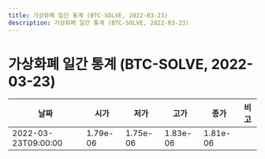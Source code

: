 ```yaml
---
title: 가상화폐 일간 통계 (BTC-SOLVE, 2022-03-23)
description: 가상화폐 일간 통계 (BTC-SOLVE, 2022-03-23)
---
```


가상화폐 일간 통계 (BTC-SOLVE, 2022-03-23)
===

|날짜|시가|저가|고가|종가|비고|
|--|--|--|--|--|--|
|2022-03-23T09:00:00|1.79e-06|1.75e-06|1.83e-06|1.81e-06|    |
